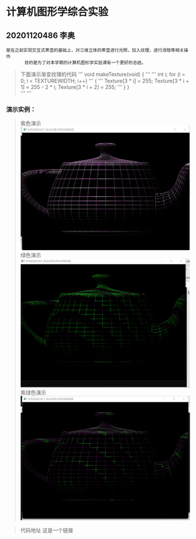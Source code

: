# 计算机图形学综合实验

##   20201120486 李奥
    是在之前实现交互式茶壶的基础上，对三维立体的茶壶进行光照，加入纹理，进行消隐等相关操作
           目的是为了对本学期的计算机图形学实验课有一个更好的总结。
>下面演示渐变纹理的代码
'''
 void makeTexture(void)
{
'''
'''
	int i;
	for (i = 0; i < TEXTUREWIDTH; i++)
'''
	{
'''
		Texture[3 * i] = 255;
		Texture[3 * i + 1] = 255 - 2 * i;
		Texture[3 * i + 2] = 255;
'''
	}
}   
'''
'''
### 演示实例：
>紫色演示  
![紫色纹理运行](./picture/%E7%B4%AB%E8%89%B2.png)
>绿色演示
![绿色纹理运行](./picture/%E7%BB%BF%E8%89%B2.png)
>紫绿色演示
![紫绿色演示](./picture/%E7%B4%AB%E7%BB%BF%E8%89%B2.png)

>  代码地址
>这是一个链接 [](./work_final.cpp)
